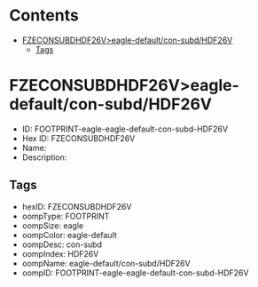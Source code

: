 



Contents
========

* [FZECONSUBDHDF26V>eagle-default/con-subd/HDF26V](#fzeconsubdhdf26veagle-defaultcon-subdhdf26v)
	* [Tags](#tags)

# FZECONSUBDHDF26V>eagle-default/con-subd/HDF26V

- ID: FOOTPRINT-eagle-eagle-default-con-subd-HDF26V
- Hex ID: FZECONSUBDHDF26V
- Name: 
- Description: 

## Tags

- hexID: FZECONSUBDHDF26V
- oompType: FOOTPRINT
- oompSize: eagle
- oompColor: eagle-default
- oompDesc: con-subd
- oompIndex: HDF26V
- oompName: eagle-default/con-subd/HDF26V
- oompID: FOOTPRINT-eagle-eagle-default-con-subd-HDF26V
